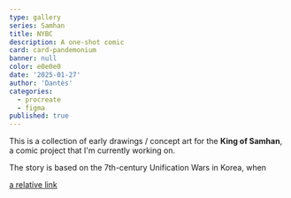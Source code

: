 ```yaml
---
type: gallery
series: Samhan
title: NYBC
description: A one-shot comic
card: card-pandemonium
banner: null
color: e0e0e0
date: '2025-01-27'
author: 'Dantès'
categories:
  - procreate
  - figma
published: true
---
```


<script>
  export let data
  import Gallery from '$lib/components/Gallery.svelte'

  let images = [
    { url: 'nybc-card2', caption: 'Concert' },
    { url: 'nybc-2025', caption: '2025' },
    { url: 'nybc-2024', caption: '2024' },
    { url: 'nybc-2023', caption: '2023' },
    { url: 'nybc-2022', caption: '2022' },
    { url: 'nybc-2021', caption: '2021' },
    { url: 'nybc-2025c', caption: '2025 (Concert)'},
    { url: 'nybc-2020c', caption: '2020 (Concert)' },
    { url: 'nybc', caption: '2020 (Concert)' },
  ]

  let images2 = [
    { url: 'nybc-2021c', caption: '2021 (Concert)' },
    { url: 'nybc-1', caption: 'Tickets' },
  ]

   let images4 = [
    { url: 'nybc-2025a', caption: '2025 (Albany)' },
    { url: 'nybc-2025b', caption: '2021 (Buffalo)' },
    { url: 'nybc-2025s', caption: '2021 (Syracuse)' },
    { url: 'nybc-2025i', caption: '2021 (Ithaca)' },
  ]



</script>


This is a collection of early drawings / concept art for the **King of Samhan**, a comic project that I'm currently working on.

The story is based on the 7th-century Unification Wars in Korea, when

[a relative link](platformr)


<Gallery images = {images} col = 3 />
<Gallery images = {images2} col = 2 />
<Gallery images = {images4} col = 4 />

